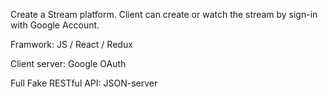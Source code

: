 Create a Stream platform. 
Client can create or watch the stream by sign-in with Google Account.



Framwork: JS / React / Redux

Client server: Google OAuth

Full Fake RESTful API: JSON-server
